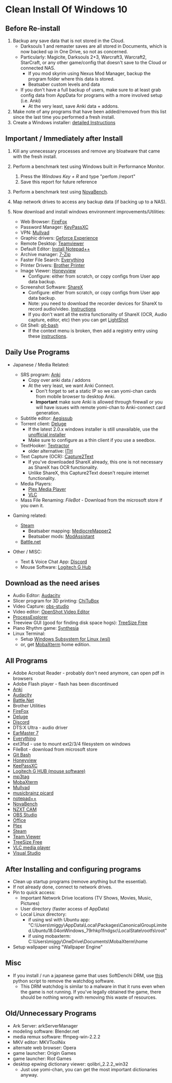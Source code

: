 # Clean Install Of Windows 10

## Before Re-install

1. Backup any save data that is not stored in the Cloud.
    - Darksouls 1 and remaster saves are all stored in Documents, which is now backed up in One Drive, so not as concerned.
    - Particularly: Magicite, Darksouls 2+3, Warcraft3, Warcraft2, StarCraft, or any other game/config that doesn't save to the Cloud or connected NAS.
	    - If you mod skyrim using Nexus Mod Manager, backup the program folder where this data is stored.
	    - Beatsaber custom levels and data
    - If you don't have a full backup of users, make sure to at least grab config data from AppData for programs with a more involved setup (i.e. Anki)
	    - At the very least, save Anki data + addons.
2. Make note of any programs that have been added/removed from this list since the last time you performed a fresh install.
3. Create a Windows installer: [detailed Instructions](https://www.microsoft.com/en-us/software-download/windows11)
 
## Important / Immediately after Install

1. Kill any unnecessary processes and remove any bloatware that came with the fresh install.
2. Perform a benchmark test using Windows built in Performance Monitor.
    1. Press the *Windows Key + R* and type "perfom /report"
    2. Save this report for future reference
3. Perform a benchmark test using [NovaBench](https://novabench.com/files/novabench.msi).
3. Map network drives to access any backup data (if backing up to a NAS).
4. Now download and install windows environment improvements/Utilities:

    - Web Browser: [FireFox]('https://download.mozilla.org/?product=firefox-latest&os=win64&lang=en-US')
	- Password Manager: [KeyPassXC](https://keepassxc.org/download/#windows)
    - VPN: [Mullvad](https://mullvad.net/en/download/)
	- Graphic drivers: [Geforce Experience](https://www.nvidia.com/en-us/geforce/geforce-experience/)
    - Remote Desktop: [Teamviewer](https://www.teamviewer.com/en/teamviewer-automatic-download/)
    - Default Editor: [Install Notepad++](https://notepad-plus-plus.org/)
    - Archive manager: [7-Zip](https://www.7-zip.org/)
    - Faster File Search: [Everything](https://www.voidtools.com/)
    - Printer Drivers: [Brother Printer](https://www.brother-usa.com/home/printers-fax)
    - Image Viewer: [Honeyview](https://www.bandisoft.com/honeyview/)
        - Configure: either from scratch, or copy configs from User app data backup.
    - Screenshot Software: [ShareX](https://getsharex.com/)
        - Configure: either from scratch, or copy configs from User app data backup.
		- Note: you need to download the recorder devices for ShareX to record audio/video. [Instructions](https://sublimelms.com/docs/Video-App-Guide/Video%20App/How_to_record_screen_with_voice_using_Sharex_.html)
		- If you don't want all the extra functionality of ShareX (OCR, Audio capture, editor, etc) then you can get [LightShot](https://app.prntscr.com/en/index.html)
    - Git Shell: [git-bash](https://git-scm.com/downloads)
        - If the context menu is broken, then add a registry entry using these [instructions](https://stackoverflow.com/a/44019893).
	
 
 ## Daily Use Programs

- Japanese / Media Related:

    - SRS program: [Anki](https://apps.ankiweb.net/)
	    - Copy over anki data / addons
		- At the very least, we want Anki Connect.
		    - Don't forget to set a static IP so we can yomi-chan cards from mobile browser to desktop Anki.
			- **Important** make sure Anki is allowed through firewall or you will have issues with remote yomi-chan to Anki-connect card generation.
	- Subtitle editor: [Aegissub](http://www.aegisub.org/)
	- Torrent client: [Deluge](https://dev.deluge-torrent.org/wiki/Download)
	    - If the latest 2.0.x windows installer is still unavailable, use the [unofficial installer](https://forum.deluge-torrent.org/viewtopic.php?t=55776)
		- Make sure to configure as a thin client if you use a seedbox.
	- TextHooker: [Textractor](https://github.com/Artikash/Textractor)
	    - older alternative: [ITH](https://github.com/Erikhht/interactive-text-hooker/releases)
	- Text Capture (OCR): [Capture2Text](http://capture2text.sourceforge.net/)
	    - If you've downloaded ShareX already, this one is not necessary as ShareX has OCR functionality.
		- Unlike ShareX, this Capture2Text doesn't require internet functionality.
	- Media Players:
        - [Plex Media Player](https://www.plex.tv/media-server-downloads/#plex-app)
		- [VLC](https://www.videolan.org/vlc/)
	- Mass File Renaming: *FileBot* - Download from the microsoft store if you own it.
	
- Gaming related:

    - [Steam](https://store.steampowered.com/)
	    - Beatsaber mapping: [MediocreMapper2](https://bsmg.wiki/mapping/mediocre-map-assistant.html)
		- Beatsaber mods: [ModAssistant](https://github.com/Assistant/ModAssistant#Usage)
	- [Battle.net](https://www.blizzard.com/en-us/apps/battle.net/desktop)

- Other / MISC:

	- Text & Voice Chat App: [Discord](https://discord.com/)
	- Mouse Software: [Logitech G Hub](https://www.logitechg.com/en-us/innovation/g-hub.html)
	
	
## Download as the need arises

- Audio Editor: [Audacity](https://www.audacityteam.org/)
- Slicer program for 3D printing: [ChiTuBox](https://www.chitubox.com/en/download/chitubox-free)
- Video Capture: [obs-studio](https://obsproject.com/)
- Video editor: [OpenShot Video Editor](https://www.openshot.org/)
- [ProcessExplorer](https://docs.microsoft.com/en-us/sysinternals/downloads/process-explorer)
- Treeview GUI (good for finding disk space hogs): [TreeSize Free](https://www.jam-software.com/treesize_free)
- Piano Rhythm game: [Synthesia](https://synthesiagame.com/)
- Linux Terminal:
    - Setup [Windows Subsystem for Linux (wsl)](https://docs.microsoft.com/en-us/windows/wsl/install-win10)
	- or, get [MobaXterm](https://mobaxterm.mobatek.net/download.html) home edition.

## All Programs
- Adobe Acrobat Reader - probably don't need anymore, can open pdf in browsers
- Adobe Flash player - flash has been discontinued
- [Anki](https://apps.ankiweb.net/)
- [Audacity](https://www.audacityteam.org/)
- [Battle.Net](https://www.blizzard.com/download/confirmation?product=bnetdesk)
- Brother Utilities
- [FireFox](https://download.mozilla.org/?product=firefox-latest&os=win64&lang=en-US)
- [Deluge](https://ftp-osl.osuosl.org/pub/deluge/windows/)
- [Discord](https://discord.com/api/downloads/distributions/app/installers/latest?channel=stable&platform=win&arch=x86)
- DTS:X Ultra - audio driver
- [EarMaster 7](https://www.earmaster.com/downloads/free-versions.html)
- [Everything](https://www.voidtools.com/)
- ext3fsd - use to mount ext2/3/4 filesystem on windows
- FileBot - download from microsoft store
- [Git Bash](https://git-scm.com/download/win)
- [Honeyview](https://www.bandisoft.com/honeyview/dl.php?web)
- [KeePassXC](https://keepassxc.org/download/#windows)
- [Logitech G HUB (mouse software)](https://download01.logi.com/web/ftp/pub/techsupport/gaming/lghub_installer.exe)
- [mp3tag](https://www.mp3tag.de/en/dodownload64.html)
- [MobaXterm](https://mobaxterm.mobatek.net/download-home-edition.html)
- [Mullvad](https://mullvad.net/download/app/exe/latest/)
- [musicbrainz picard](https://picard.musicbrainz.org/)
- [notepad++](https://notepad-plus-plus.org/downloads/)
- [NovaBench](https://novabench.com/files/novabench.msi)
- [NZXT CAM](https://nzxt-app.nzxt.com/NZXT-CAM-Setup.exe)
- [OBS Studio](https://obsproject.com/)
- [Office](https://www.microsoft.com/en-us/microsoft-365/p/microsoft-365-family/cfq7ttc0k5dm?icid=mscom_marcom_dlc&activetab=pivot:overviewtab)
- [Plex](https://www.plex.tv/media-server-downloads/#plex-app)
- [Steam](https://cdn.cloudflare.steamstatic.com/client/installer/SteamSetup.exe)
- [Team Viewer](https://download.teamviewer.com/download/TeamViewer_Setup_x64.exe)
- [TreeSize Free](https://customers.jam-software.de/downloadTrial.php?language=EN&article_no=80&ca=1)
- [VLC media player](https://www.videolan.org/vlc/)
- [Visual Studio](https://visualstudio.microsoft.com/)

## After Installing and configuring programs

- Clean up startup programs (remove anything but the essential).
- If not already done, connect to network drives.
- Pin to quick access:
    - Important Network Drive locations (TV Shows, Movies, Music, Pictures)
	- User directory (faster access of AppData)
	- Local Linux directory:
	     - if using wsl with Ubuntu app: "C:\Users\miggy\AppData\Local\Packages\CanonicalGroupLimited.Ubuntu18.04onWindows_79rhkp1fndgsc\LocalState\rootfs\root"
         - if using mobaxterm: C:\Users\miggy\OneDrive\Documents\MobaXterm\home
- Setup wallpaper using "Wallpaper Engine"

## Misc

- If you install / run a japanese game that uses SoftDenchi DRM, use [this](https://pastebin.com/wKJuWdVL) python script to remove the watchdog software.
    - This DRM watchdog is similar to a malware in that it runs even when the game is not running. If you've legally obtained the game, there should be nothing wrong with removing this waste of resources.

## Old/Unnecessary Programs

- Ark Server: arkServerManager
- modeling software: Blender.net
- media remux software: ffmpeg-win-2.2.2 
- MKV editor: MKVToolNix 
- alternate web browser: Opera
- game launcher: Origin Games 
- game launcher: Riot Games 
- desktop epwing dictionary viewer: qolibri_2.2.2_win32
	- Just use yomi-chan, you can get the most important dictionaries anyway.
	
